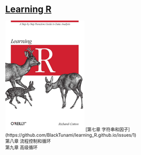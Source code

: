 # [Learning R](http://duhi23.github.io/Analisis-de-datos/Cotton.pdf)
<img width="250" height="350" src="https://github.com/BlackTunami/learning_R.github.io/blob/master/71rC0BWC6IL.jpg"/>
 [第七章 字符串和因子](https://github.com/BlackTunami/learning_R.github.io/issues/1)<br>  
 第八章 流程控制和循环<br> 
 第九章 高级循环<br>
